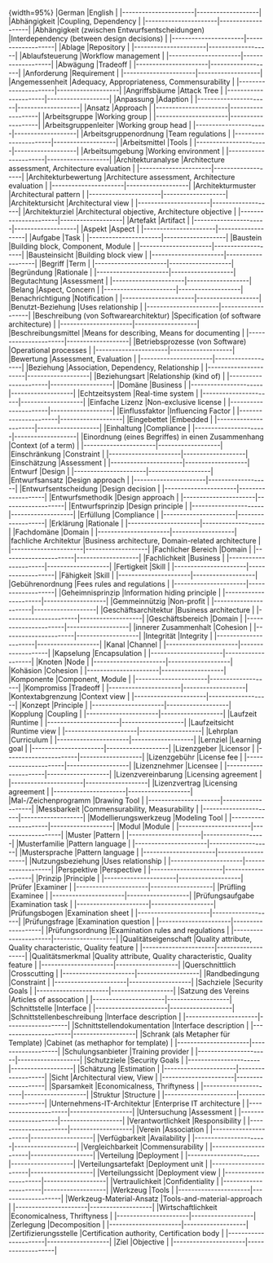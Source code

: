 
{width=95%}
|German     |English  |
|----------------------|-------------------|
|Abhängigkeit |Coupling, Dependency |
|----------------------|-------------------|
|Abhängigkeit (zwischen Entwurfsentscheidungen) |Interdependency (between design decisions) |
|----------------------|-------------------|
|Ablage |Repository |
|----------------------|-------------------|
|Ablaufsteuerung |Workflow management |
|----------------------|-------------------|
|Abwägung |Tradeoff |
|----------------------|-------------------|
|Anforderung |Requirement |
|----------------------|-------------------|
|Angemessenheit |Adequacy, Appropriateness, Commensurability |
|----------------------|-------------------|
|Angriffsbäume |Attack Tree |
|----------------------|-------------------|
|Anpassung |Adaption |
|----------------------|-------------------|
|Ansatz |Approach |
|----------------------|-------------------|
|Arbeitsgruppe |Working group |
|----------------------|-------------------|
|Arbeitsgruppenleiter |Working group head |
|----------------------|-------------------|
|Arbeitsgruppenordnung |Team regulations |
|----------------------|-------------------|
|Arbeitsmittel |Tools |
|----------------------|-------------------|
|Arbeitsumgebung |Working environment |
|----------------------|-------------------|
|Architekturanalyse |Architecture assessment, Architecture evaluation |
|----------------------|-------------------|
|Architekturbewertung |Architecture assessment, Architecture evaluation |
|----------------------|-------------------|
|Architekturmuster |Architectural pattern |
|----------------------|-------------------|
|Architektursicht |Architectural view |
|----------------------|-------------------|
|Architekturziel |Architectural objective, Architecture objective |
|----------------------|-------------------|
|Artefakt |Artifact |
|----------------------|-------------------|
|Aspekt |Aspect |
|----------------------|-------------------|
|Aufgabe |Task |
|----------------------|-------------------|
|Baustein |Building block, Component, Module |
|----------------------|-------------------|
|Bausteinsicht |Building block view |
|----------------------|-------------------|
|Begriff |Term |
|----------------------|-------------------|
|Begründung |Rationale |
|----------------------|-------------------|
|Begutachtung |Assessment |
|----------------------|-------------------|
|Belang |Aspect, Concern |
|----------------------|-------------------|
|Benachrichtigung |Notification |
|----------------------|-------------------|
|Benutzt-Beziehung |Uses relationship |
|----------------------|-------------------|
|Beschreibung (von Softwarearchitektur) |Specification (of software architecture) |
|----------------------|-------------------|
|Beschreibungsmittel |Means for describing, Means for documenting |
|----------------------|-------------------|
|Betriebsprozesse (von Software) |Operational processes |
|----------------------|-------------------|
|Bewertung |Assessment, Evaluation |
|----------------------|-------------------|
|Beziehung |Association, Dependency, Relationship |
|----------------------|-------------------|
|Beziehungsart |Relationship (kind of) |
|----------------------|-------------------|
|Domäne |Business |
|----------------------|-------------------|
|Echtzeitsystem |Real-time system |
|----------------------|-------------------|
|Einfache Lizenz |Non-exclusive license |
|----------------------|-------------------|
|Einflussfaktor |Influencing Factor |
|----------------------|-------------------|
|Eingebettet |Embedded |
|----------------------|-------------------|
|Einhaltung |Compliance |
|----------------------|-------------------|
|Einordnung (eines Begriffes) in einen Zusammenhang |Context (of a term) |
|----------------------|-------------------|
|Einschränkung |Constraint |
|----------------------|-------------------|
|Einschätzung |Assessment |
|----------------------|-------------------|
|Entwurf |Design |
|----------------------|-------------------|
|Entwurfsansatz |Design approach |
|----------------------|-------------------|
|Entwurfsentscheidung |Design decision |
|----------------------|-------------------|
|Entwurfsmethodik |Design approach |
|----------------------|-------------------|
|Entwurfsprinzip |Design principle |
|----------------------|-------------------|
|Erfüllung |Compliance |
|----------------------|-------------------|
|Erklärung |Rationale |
|----------------------|-------------------|
|Fachdomäne |Domain |
|----------------------|-------------------|
|fachliche Architektur |Business architecture, Domain-related architecture |
|----------------------|-------------------|
|Fachlicher Bereich |Domain |
|----------------------|-------------------|
|Fachlichkeit |Business |
|----------------------|-------------------|
|Fertigkeit |Skill |
|----------------------|-------------------|
|Fähigkeit |Skill |
|----------------------|-------------------|
|Gebührenordnung |Fees rules and regulations |
|----------------------|-------------------|
|Geheimnisprinzip |Information hiding principle |
|----------------------|-------------------|
|Gemmeinnützig |Non-profit |
|----------------------|-------------------|
|Geschäftsarchitektur |Business architecture |
|----------------------|-------------------|
|Geschäftsbereich |Domain |
|----------------------|-------------------|
|innerer Zusammenhalt |Cohesion |
|----------------------|-------------------|
|Integrität |Integrity |
|----------------------|-------------------|
|Kanal |Channel |
|----------------------|-------------------|
|Kapselung |Encapsulation |
|----------------------|-------------------|
|Knoten |Node |
|----------------------|-------------------|
|Kohäsion |Cohesion |
|----------------------|-------------------|
|Komponente |Component, Module |
|----------------------|-------------------|
|Kompromiss |Tradeoff |
|----------------------|-------------------|
|Kontextabgrenzung |Context view |
|----------------------|-------------------|
|Konzept |Principle |
|----------------------|-------------------|
|Kopplung |Coupling |
|----------------------|-------------------|
|Laufzeit |Runtime |
|----------------------|-------------------|
|Laufzeitsicht |Runtime view |
|----------------------|-------------------|
|Lehrplan |Curriculum |
|----------------------|-------------------|
|Lernziel |Learning goal |
|----------------------|-------------------|
|Lizenzgeber |Licensor |
|----------------------|-------------------|
|Lizenzgebühr |License fee |
|----------------------|-------------------|
|Lizenznehmer |Licensee |
|----------------------|-------------------|
|Lizenzvereinbarung |Licensing agreement |
|----------------------|-------------------|
|Lizenzvertrag |Licensing agreement |
|----------------------|-------------------|
|Mal-/Zeichenprogramm |Drawing Tool |
|----------------------|-------------------|
|Messbarkeit |Commensurability, Measurability |
|----------------------|-------------------|
|Modellierungswerkzeug |Modeling Tool |
|----------------------|-------------------|
|Modul |Module |
|----------------------|-------------------|
|Muster |Pattern |
|----------------------|-------------------|
|Musterfamilie |Pattern language |
|----------------------|-------------------|
|Mustersprache |Pattern language |
|----------------------|-------------------|
|Nutzungsbeziehung |Uses relationship |
|----------------------|-------------------|
|Perspektive |Perspective |
|----------------------|-------------------|
|Prinzip |Principle |
|----------------------|-------------------|
|Prüfer |Examiner |
|----------------------|-------------------|
|Prüfling |Examinee |
|----------------------|-------------------|
|Prüfungsaufgabe |Examination task |
|----------------------|-------------------|
|Prüfungsbogen |Examination sheet |
|----------------------|-------------------|
|Prüfungsfrage |Examination question |
|----------------------|-------------------|
|Prüfungsordnung |Examination rules and regulations |
|----------------------|-------------------|
|Qualitätseigenschaft |Quality attribute, Quality characteristic, Quality feature |
|----------------------|-------------------|
|Qualitätsmerkmal |Quality attribute, Quality characteristic, Quality feature |
|----------------------|-------------------|
|Querschnittlich |Crosscutting |
|----------------------|-------------------|
|Randbedingung |Constraint |
|----------------------|-------------------|
|Sachziele |Security Goals |
|----------------------|-------------------|
|Satzung des Vereins |Articles of assocation |
|----------------------|-------------------|
|Schnittstelle |Interface |
|----------------------|-------------------|
|Schnittstellenbeschreibung |Interface description |
|----------------------|-------------------|
|Schnittstellendokumentation |Interface description |
|----------------------|-------------------|
|Schrank (als Metapher für Template) |Cabinet (as methaphor for template) |
|----------------------|-------------------|
|Schulungsanbieter |Training provider |
|----------------------|-------------------|
|Schutzziele |Security Goals |
|----------------------|-------------------|
|Schätzung |Estimation |
|----------------------|-------------------|
|Sicht |Architectural view, View |
|----------------------|-------------------|
|Sparsamkeit |Economicalness, Thriftyness |
|----------------------|-------------------|
|Struktur |Structure |
|----------------------|-------------------|
|Unternehmens-IT-Architektur |Enterprise IT architecture |
|----------------------|-------------------|
|Untersuchung |Assessment |
|----------------------|-------------------|
|Verantwortlichkeit |Responsibility |
|----------------------|-------------------|
|Verein |Association |
|----------------------|-------------------|
|Verfügbarkeit |Availability |
|----------------------|-------------------|
|Vergleichbarkeit |Commensurability |
|----------------------|-------------------|
|Verteilung |Deployment |
|----------------------|-------------------|
|Verteilungsartefakt |Deployment unit |
|----------------------|-------------------|
|Verteilungssicht |Deployment view |
|----------------------|-------------------|
|Vertraulichkeit |Confidentiality |
|----------------------|-------------------|
|Werkzeug |Tools |
|----------------------|-------------------|
|Werkzeug-Material-Ansatz |Tools-and-material-approach |
|----------------------|-------------------|
|Wirtschaftlichkeit |Economicalness, Thriftyness |
|----------------------|-------------------|
|Zerlegung |Decomposition |
|----------------------|-------------------|
|Zertifizierungsstelle |Certification authority, Certification body |
|----------------------|-------------------|
|Ziel |Objective |
|----------------------|-------------------|
